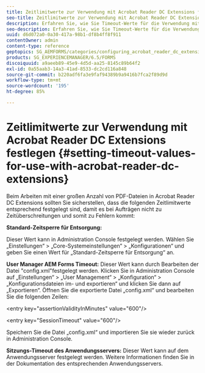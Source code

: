 ```yaml
---
title: Zeitlimitwerte zur Verwendung mit Acrobat Reader DC Extensions festlegen
seo-title: Zeitlimitwerte zur Verwendung mit Acrobat Reader DC Extensions festlegen
description: Erfahren Sie, wie Sie Timeout-Werte für die Verwendung mit Acrobat Reader DC-Erweiterungen festlegen.
seo-description: Erfahren Sie, wie Sie Timeout-Werte für die Verwendung mit Acrobat Reader DC-Erweiterungen festlegen.
uuid: d6d072a0-0a30-417a-98b1-df8b4ff8f911
contentOwner: admin
content-type: reference
geptopics: SG_AEMFORMS/categories/configuring_acrobat_reader_dc_extensions
products: SG_EXPERIENCEMANAGER/6.5/FORMS
discoiquuid: a9aeeb89-45e9-4d5d-aa25-8145c89b64f2
exl-id: 0a55aab3-14a3-41ad-8533-dc2cd116a848
source-git-commit: b220adf6fa3e9faf94389b9a9416b7fca2f89d9d
workflow-type: tm+mt
source-wordcount: '195'
ht-degree: 85%

---
```


# Zeitlimitwerte zur Verwendung mit Acrobat Reader DC Extensions festlegen  {#setting-timeout-values-for-use-with-acrobat-reader-dc-extensions}

Beim Arbeiten mit einer großen Anzahl von PDF-Dateien in Acrobat Reader DC Extensions sollten Sie sicherstellen, dass die folgenden Zeitlimitwerte entsprechend festgelegt sind, damit es bei Aufträgen nicht zu Zeitüberschreitungen und somit zu Fehlern kommt:

**Standard-Zeitsperre für Entsorgung:**

Dieser Wert kann in Administration Console festgelegt werden. Wählen Sie „Einstellungen“ > „Core-Systemeinstellungen“ > „Konfigurationen“ und geben Sie einen Wert für „Standard-Zeitsperre für Entsorgung“ an.

**User Manager AEM Forms Timeout:** Dieser Wert kann durch Bearbeiten der Datei &quot;config.xml&quot;festgelegt werden. Klicken Sie in Administration Console auf „Einstellungen“ > „User Management“ > „Konfiguration“ > „Konfigurationsdateien im- und exportieren“ und klicken Sie dann auf „Exportieren“. Öffnen Sie die exportierte Datei „config.xml“ und bearbeiten Sie die folgenden Zeilen:

&lt;entry key=&quot;assertionValidityInMinutes&quot; value=&quot;600&quot;/>

&lt;entry key=&quot;SessionTimeout&quot; value=&quot;600&quot;/>

Speichern Sie die Datei „config.xml“ und importieren Sie sie wieder zurück in Administration Console.

**Sitzungs-Timeout des Anwendungsservers:** Dieser Wert kann auf dem Anwendungsserver festgelegt werden. Weitere Informationen finden Sie in der Dokumentation des entsprechenden Anwendungsservers.
